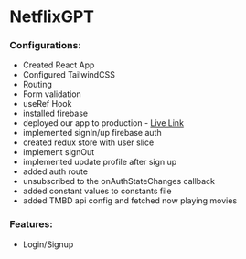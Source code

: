 # NetflixGPT

### Configurations:

- Created React App
- Configured TailwindCSS
- Routing
- Form validation
- useRef Hook
- installed firebase
- deployed our app to production - [Live Link](https://netflixgpt-650ee.web.app)
- implemented signIn/up firebase auth
- created redux store with user slice
- implement signOut
- implemented update profile after sign up
- added auth route
- unsubscribed to the onAuthStateChanges callback
- added constant values to constants file
- added TMBD api config and fetched now playing movies

### Features:

- Login/Signup
